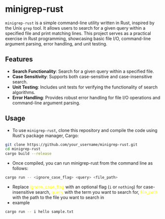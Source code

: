 # minigrep-rust

`minigrep-rust` is a simple command-line utility written in Rust, inspired by the Unix `grep` tool. It allows users to search for a given query within a specified file and print matching lines. This project serves as a practical exercise in Rust programming, showcasing basic file I/O, command-line argument parsing, error handling, and unit testing.

## Features

- **Search Functionality**: Search for a given query within a specified file.
- **Case Sensitivity**: Supports both case-sensitive and case-insensitive search.
- **Unit Testing**: Includes unit tests for verifying the functionality of search algorithms.
- **Error Handling**: Provides robust error handling for file I/O operations and command-line argument parsing.

## Usage
- To use `minigrep-rust`, clone this repository and compile the code using Rust's package manager, Cargo:

```sh
git clone https://github.com/your_username/minigrep-rust.git
cd minigrep-rust
cargo build --release
```
- Once compiled, you can run minigrep-rust from the command line as follows:
```sh
cargo run -- <ignore_case_flag> <query> <file_path> 
```
- Replace <span style="color: yellow;">ignore_case_flag</span> with an optional flag (`i` or `nothing`) for case-insensitive search, <span style="color: yellow;">query</span> with the term you want to search for, <span style="color: yellow;">file_path</span> with the path to the file you want to search in
- example
```sh
cargo run -- i hello sample.txt
```